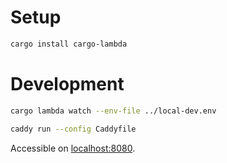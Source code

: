 # Setup

```bash
cargo install cargo-lambda
```

# Development

```bash
cargo lambda watch --env-file ../local-dev.env
```

```bash
caddy run --config Caddyfile
```

Accessible on [localhost:8080](http://localhost:8080).